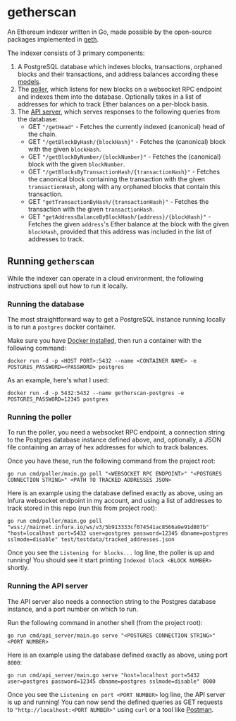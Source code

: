 # getherscan

An Ethereum indexer written in Go, made possible by the open-source packages implemented in [geth](https://github.com/ethereum/go-ethereum).

The indexer consists of 3 primary components:
1. A PostgreSQL database which indexes blocks, transactions, orphaned blocks and their transactions, and address balances according these [models](pkg/models/).
2. The [poller](pkg/poller/), which listens for new blocks on a websocket RPC endpoint and indexes them into the database. Optionally takes in a list of addresses for which to track Ether balances on a per-block basis.
3. The [API server](pkg/api_server/), which serves responses to the following queries from the database:
    - GET `"/getHead"` - Fetches the currently indexed (canonical) head of the chain.
    - GET `"/getBlockByHash/{blockHash}"` - Fetches the (canonical) block with the given `blockHash`.
    - GET `"/getBlockByNumber/{blockNumber}"` - Fetches the (canonical) block with the given `blockNumber`.
    - GET `"/getBlocksByTransactionHash/{transactionHash}"` - Fetches the canonical block containing the transaction with the given `transactionHash`, along with any orphaned blocks that contain this transaction.
    - GET `"getTransactionByHash/{transactionHash}"` - Fetches the transaction with the given `transactionHash`.
    - GET `"getAddressBalanceByBlockHash/{address}/{blockHash}"` - Fetches the given `address`'s Ether balance at the block with the given `blockHash`, provided that this address was included in the list of addresses to track.

## Running `getherscan`

While the indexer can operate in a cloud environment, the following instructions spell out how to run it locally.

### Running the database

The most straightforward way to get a PostgreSQL instance running locally is to run a `postgres` docker container.

Make sure you have [Docker installed](https://docs.docker.com/get-docker/), then run a container with the following command:
```shell
docker run -d -p <HOST PORT>:5432 --name <CONTAINER NAME> -e POSTGRES_PASSWORD=<PASSWORD> postgres
```

As an example, here's what I used:
```shell
docker run -d -p 5432:5432 --name getherscan-postgres -e POSTGRES_PASSWORD=12345 postgres
```

### Running the poller

To run the poller, you need a websocket RPC endpoint, a connection string to the Postgres database instance defined above, and, optionally, a JSON file containing an array of hex addresses for which to track balances.

Once you have these, run the following command from the project root:
```shell
go run cmd/poller/main.go poll "<WEBSOCKET RPC ENDPOINT>" "<POSTGRES CONNECTION STRING>" <PATH TO TRACKED ADDRESSES JSON>
```

Here is an example using the database defined exactly as above, using an Infura websocket endpoint in my account, and using a list of addresses to track stored in this repo (run this from project root):
```shell
go run cmd/poller/main.go poll "wss://mainnet.infura.io/ws/v3/5b913333cf074541ac8566a9e91d807b" "host=localhost port=5432 user=postgres password=12345 dbname=postgres sslmode=disable" test/testdata/tracked_addresses.json
```

Once you see the `Listening for blocks...` log line, the poller is up and running! You should see it start printing `Indexed block <BLOCK NUMBER>` shortly.

### Running the API server

The API server also needs a connection string to the Postgres database instance, and a port number on which to run.

Run the following command in another shell (from the project root):
```shell
go run cmd/api_server/main.go serve "<POSTGRES CONNECTION STRING>" <PORT NUMBER>
```

Here is an example using the database defined exactly as above, using port `8000`:
```shell
go run cmd/api_server/main.go serve "host=localhost port=5432 user=postgres password=12345 dbname=postgres sslmode=disable" 8000
```

Once you see the `Listening on port <PORT NUMBER>` log line, the API server is up and running! You can now send the defined queries as GET requests to `"http://localhost:<PORT NUMBER>"` using `curl` or a tool like [Postman](https://www.postman.com/).
